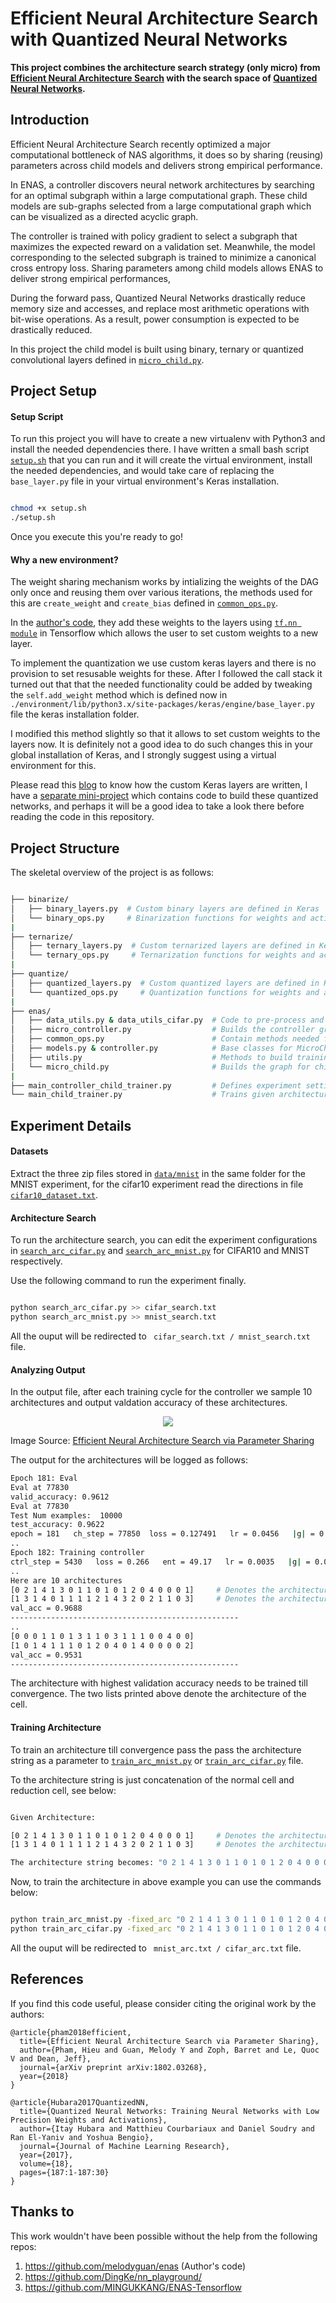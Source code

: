 # Efficient Neural Architecture Search with Quantized Neural Networks

**This project combines the architecture search strategy (only micro) from [Efficient Neural Architecture Search][1] with the search space of [Quantized Neural Networks][2].** 


Introduction
------------
Efficient Neural Architecture Search recently optimized a major computational bottleneck of NAS algorithms, it does so by sharing (reusing) parameters across child models and delivers strong empirical performance. 

In ENAS, a controller discovers neural network architectures by searching for an optimal subgraph within a large computational graph. These child models are sub-graphs selected from a large computational graph which can be visualized as a directed acyclic graph. 


The controller is trained with policy gradient to select a subgraph that maximizes the expected reward on a validation set. Meanwhile, the model corresponding to the selected subgraph is trained to minimize a canonical cross entropy loss. Sharing parameters among child models allows ENAS to deliver strong empirical performances,

During the forward pass, Quantized Neural Networks drastically reduce memory size and accesses, and replace most arithmetic operations with bit-wise operations. As a result, power consumption is expected to be drastically reduced.

In this project the child model is built using binary, ternary or quantized convolutional layers defined in [`micro_child.py`][17]. 



Project Setup 
-----

#### Setup Script

To run this project you will have to create a new virtualenv with Python3 and install the needed dependencies there. I have written a small bash script [` setup.sh `][16] that you can run and it will create the virtual environment, install the needed dependencies, and would take care of replacing the `base_layer.py` file in your virtual environment's Keras installation. 

```bash 

chmod +x setup.sh 
./setup.sh 

```
Once you execute this you're ready to go! 

#### Why a new environment?

The weight sharing mechanism works by intializing the weights of the DAG only once and reusing them over various iterations, the methods used for this are `create_weight` and `create_bias` defined in [`common_ops.py`][14]. 

In the [author's code][13], they add these weights to the layers using [`tf.nn module`][9] in Tensorflow which allows the user to set custom weights to a new layer. 

To implement the quantization we use custom keras layers and there is no provision to set resusable weights for these. After I followed the call stack it turned out that that the needed functionality could be added by tweaking the `self.add_weight` method which is defined now in ` ./environment/lib/python3.x/site-packages/keras/engine/base_layer.py ` file the keras installation folder. 

I modified this method slightly so that it allows to set custom weights to the layers now. It is definitely not a good idea to do such changes this in your global installation of Keras, and I strongly suggest using a virtual environment for this. 

Please read this [blog][8] to know how the custom Keras layers are written, I have a [separate mini-project][15] which contains code to build these quantized networks, and perhaps it will be a good idea to take a look there before reading the code in this repository. 




Project Structure
-----------------
The skeletal overview of the project is as follows: 

```bash

├── binarize/
│   ├── binary_layers.py  # Custom binary layers are defined in Keras 
│   └── binary_ops.py     # Binarization functions for weights and activations
|
├── ternarize/
│   ├── ternary_layers.py  # Custom ternarized layers are defined in Keras
│   └── ternary_ops.py     # Ternarization functions for weights and activations
|
├── quantize/
│   ├── quantized_layers.py  # Custom quantized layers are defined in Keras
│   └── quantized_ops.py     # Quantization functions for weights and activations
|
├── enas/                               
│   ├── data_utils.py & data_utils_cifar.py  # Code to pre-process and import datasets
│   ├── micro_controller.py                  # Builds the controller graph 
│   ├── common_ops.py                        # Contain methods needed for reusing weights
│   ├── models.py & controller.py            # Base classes for MicroChild and MicroController
│   ├── utils.py                             # Methods to build training operations graph
│   └── micro_child.py                       # Builds the graph for child model from the architecture string
|
├── main_controller_child_trainer.py         # Defines experiment settings and runs architecture search        
└── main_child_trainer.py                    # Trains given architecture till convergence  
```


Experiment Details
---------------------------------

#### Datasets

Extract the three zip files stored in [``` data/mnist ```][6] in the same folder for the MNIST experiment, for the cifar10 experiment read the directions in file [```cifar10_dataset.txt```][3]. 


#### Architecture Search

To run the architecture search, you can edit the experiment configurations in [```search_arc_cifar.py```][7] and [```search_arc_mnist.py```][9] for CIFAR10 and MNIST respectively. 

Use the following command to run the experiment finally. 

```bash 

python search_arc_cifar.py >> cifar_search.txt
python search_arc_mnist.py >> mnist_search.txt

```
All the ouput will be redirected to ``` cifar_search.txt / mnist_search.txt``` file. 


#### Analyzing Output 

In the output file, after each training cycle for the controller we sample 10 architectures and output valdation accuracy of these architectures. 

<p align="center">
  <img src="https://imgur.com/PO53CTS.png">
</p>

Image Source: [Efficient Neural Architecture Search via Parameter Sharing][1]


The output for the architectures will be logged as follows: 

```bash
Epoch 181: Eval
Eval at 77830
valid_accuracy: 0.9612
Eval at 77830
Test Num examples:  10000
test_accuracy: 0.9622
epoch = 181   ch_step = 77850  loss = 0.127491   lr = 0.0456   |g| = 0.2030   tr_acc = 108/128   mins = 549.07    
..   
Epoch 182: Training controller
ctrl_step = 5430   loss = 0.266   ent = 49.17   lr = 0.0035   |g| = 0.0002   acc = 0.9688   bl = 0.97   mins = 550.96
..
Here are 10 architectures
[0 2 1 4 1 3 0 1 1 0 1 0 1 2 0 4 0 0 0 1]     # Denotes the architecture for normal cell 
[1 3 1 4 0 1 1 1 1 2 1 4 3 2 0 2 1 1 0 3]     # Denotes the architecture for reduction cell 
val_acc = 0.9688
---------------------------------------------------
..
[0 0 0 1 1 0 1 3 1 1 0 3 1 1 1 0 0 4 0 0]
[1 0 1 4 1 1 1 0 1 2 0 4 0 1 4 0 0 0 0 2]
val_acc = 0.9531
---------------------------------------------------

```



The architecture with highest validation accuracy needs to be trained till convergence. The two lists printed above denote the architecture of the cell. 


#### Training Architecture  

To train an architecture till convergence pass the pass the architecture string as a parameter to  [```train_arc_mnist.py```][11] or [```train_arc_cifar.py```][12] file.

To the architecture string is just concatenation of the normal cell and reduction cell, see below:

```bash

Given Architecture: 

[0 2 1 4 1 3 0 1 1 0 1 0 1 2 0 4 0 0 0 1]     # Denotes the architecture for normal cell 
[1 3 1 4 0 1 1 1 1 2 1 4 3 2 0 2 1 1 0 3]     # Denotes the architecture for reduction cell 

The architecture string becomes: "0 2 1 4 1 3 0 1 1 0 1 0 1 2 0 4 0 0 0 1 1 3 1 4 0 1 1 1 1 2 1 4 3 2 0 2 1 1 0 3"

```

Now, to train the architecture in above example you can use the commands below: 

```bash

python train_arc_mnist.py -fixed_arc "0 2 1 4 1 3 0 1 1 0 1 0 1 2 0 4 0 0 0 1 1 3 1 4 0 1 1 1 1 2 1 4 3 2 0 2 1 1 0 3" >> mnist_arc.txt
python train_arc_cifar.py -fixed_arc "0 2 1 4 1 3 0 1 1 0 1 0 1 2 0 4 0 0 0 1 1 3 1 4 0 1 1 1 1 2 1 4 3 2 0 2 1 1 0 3" >> cifar_arc.txt
```
All the ouput will be redirected to ``` mnist_arc.txt / cifar_arc.txt``` file. 



References
----------

If you find this code useful, please consider citing the original work by the authors:

```
@article{pham2018efficient,
  title={Efficient Neural Architecture Search via Parameter Sharing},
  author={Pham, Hieu and Guan, Melody Y and Zoph, Barret and Le, Quoc V and Dean, Jeff},
  journal={arXiv preprint arXiv:1802.03268},
  year={2018}
}
```

```
@article{Hubara2017QuantizedNN,
  title={Quantized Neural Networks: Training Neural Networks with Low Precision Weights and Activations},
  author={Itay Hubara and Matthieu Courbariaux and Daniel Soudry and Ran El-Yaniv and Yoshua Bengio},
  journal={Journal of Machine Learning Research},
  year={2017},
  volume={18},
  pages={187:1-187:30}
}
```

Thanks to 
---------

This work wouldn't have been possible without the help from the following repos:

1. https://github.com/melodyguan/enas (Author's code)
2. https://github.com/DingKe/nn_playground/
3. https://github.com/MINGUKKANG/ENAS-Tensorflow

[1]:https://arxiv.org/abs/1802.03268
[2]:https://arxiv.org/abs/1609.07061
[3]:https://github.com/yashkant/ENAS-Quantized-Neural-Networks/blob/master/data/cifar10_dataset.txt
[4]:https://www.tensorflow.org/install/
[5]:https://keras.io/#installation
[6]:https://github.com/yashkant/ENAS-Quantized-Neural-Networks/tree/master/data/mnist
[7]:https://github.com/yashkant/ENAS-Quantized-Neural-Networks/blob/master/search_arc_cifar.py
[8]:https://keras.io/layers/writing-your-own-keras-layers/
[9]:https://www.tensorflow.org/api_docs/python/tf/nn
[10]:https://github.com/yashkant/ENAS-Quantized-Neural-Networks/blob/master/search_arc_mnist.py
[11]:https://github.com/yashkant/ENAS-Quantized-Neural-Networks/blob/master/train_arc_cifar.py
[12]:https://github.com/yashkant/ENAS-Quantized-Neural-Networks/blob/master/train_arc_mnist.py
[13]:https://github.com/MINGUKKANG/ENAS-Tensorflow
[14]:https://github.com/yashkant/ENAS-Quantized-Neural-Networks/blob/master/enas/common_ops.py
[15]:https://github.com/yashkant/Quantized-Nets
[16]:https://github.com/yashkant/ENAS-Quantized-Neural-Networks/blob/master/enas/setup.sh
[17]:https://github.com/yashkant/ENAS-Quantized-Neural-Networks/blob/master/enas/micro_child.py
